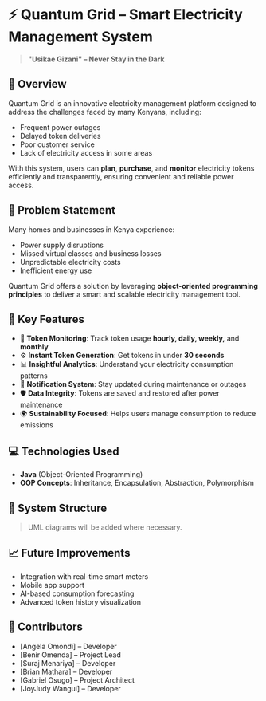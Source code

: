# ⚡ Quantum Grid – Smart Electricity Management System

> **"Usikae Gizani" – Never Stay in the Dark**

## 📌 Overview

Quantum Grid is an innovative electricity management platform designed to address the challenges faced by many Kenyans, including:

- Frequent power outages  
- Delayed token deliveries  
- Poor customer service  
- Lack of electricity access in some areas  

With this system, users can **plan**, **purchase**, and **monitor** electricity tokens efficiently and transparently, ensuring convenient and reliable power access.

## 🧠 Problem Statement

Many homes and businesses in Kenya experience:
- Power supply disruptions  
- Missed virtual classes and business losses  
- Unpredictable electricity costs  
- Inefficient energy use  

Quantum Grid offers a solution by leveraging **object-oriented programming principles** to deliver a smart and scalable electricity management tool.

## 🚀 Key Features

- 🔎 **Token Monitoring**: Track token usage **hourly, daily, weekly,** and **monthly**  
- ⚙️ **Instant Token Generation**: Get tokens in under **30 seconds**  
- 📊 **Insightful Analytics**: Understand your electricity consumption patterns  
- 🔔 **Notification System**: Stay updated during maintenance or outages  
- 🛡️ **Data Integrity**: Tokens are saved and restored after power maintenance  
- 🌍 **Sustainability Focused**: Helps users manage consumption to reduce emissions  

## 💻 Technologies Used

- **Java** (Object-Oriented Programming)  
- **OOP Concepts**: Inheritance, Encapsulation, Abstraction, Polymorphism  


## 🧱 System Structure

> UML diagrams will be added where necessary.


## 📈 Future Improvements

- Integration with real-time smart meters  
- Mobile app support  
- AI-based consumption forecasting  
- Advanced token history visualization  

## 🤝 Contributors

- [Angela Omondi] – Developer
- [Benir Omenda] – Project Lead
- [Suraj Menariya] – Developer
- [Brian Mathara] – Developer
- [Gabriel Osugo] – Project Architect
- [JoyJudy Wangui] – Developer
 






